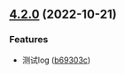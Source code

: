 

## [4.2.0](https://github.com/geeksdidi/kittyui/compare/v4.1.1...v4.2.0) (2022-10-21)


### Features

* 测试log ([b69303c](https://github.com/geeksdidi/kittyui/commit/b69303c1c542bd51cd66330b89dd2bb774b09f73))